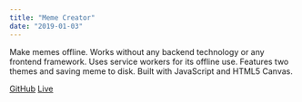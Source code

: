 ```yaml
---
title: "Meme Creator"
date: "2019-01-03"
---
```


Make memes offline. Works without any backend technology or any frontend framework. Uses service workers for its offline use. Features two themes and saving meme to disk. Built with JavaScript and HTML5 Canvas.

[GitHub](https://github.com/goandbuild/meme-creator) [Live](https://meme-creator-live.netlify.com/)
